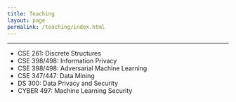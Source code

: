 ```yaml
---
title: Teaching
layout: page
permalink: /teaching/index.html
---
```




<hr>

* CSE 261: Discrete Structures
* CSE 398/498: Information Privacy
* CSE 398/498: Adversarial Machine Learning
* CSE 347/447: Data Mining
* DS 300: Data Privacy and Security
* CYBER 497: Machine Learning Security



<!--
#### Spring 2016

* **CSE 350/450 Special Topic:** **<font color="indianred">Privacy-Aware Data Analytics</font>** <br>
With the tremendous success of data-driven services and applications (e.g., personalized recommendation, customized news, targeted ads) follows their immense threat to the privacy of people's sensitive information. This course discusses how to design and implement data analytical methods and systems that respect individuals' data privacy while still enabling high-quality analysis results. Main topics covered in the course include: privacy-aware data publishing, privacy-aware data mining, privacy-aware mobile services, privacy-aware web services, and secure multiparty computation. The course will be a combination of lectures and paper presentations by the students. Students will also pursue a course research project. The final outputs of the project include a presentation and a short report.

#### Fall 2015

* **CSE 347/447:** **<font color="indianred">Data Mining</font>** <br>
Overview of modern data mining techniques: data cleaning; attribute and subset selection; model construction, evaluation and application. Fundamental mathematics and algorithms for decision trees, covering algorithms, association mining, statistical modeling, linear models, neural networks, instance-based learning and clustering covered. Practical design, implementation, application and evaluation of data mining techniques in class projects. Credit will not be given for both CSE 347 and CSE 447. Prerequisites: (CSE 17 or CSE 018) and (MATH 231 or ECO 045).
See details [here](http://www.cse.lehigh.edu/cse-347). -->
